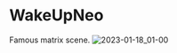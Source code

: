 # WakeUpNeo
Famous matrix scene.
![2023-01-18_01-00](https://user-images.githubusercontent.com/55941599/213024094-8b3cc285-e8d6-4183-bfa3-1fa1b93e3b90.png)
